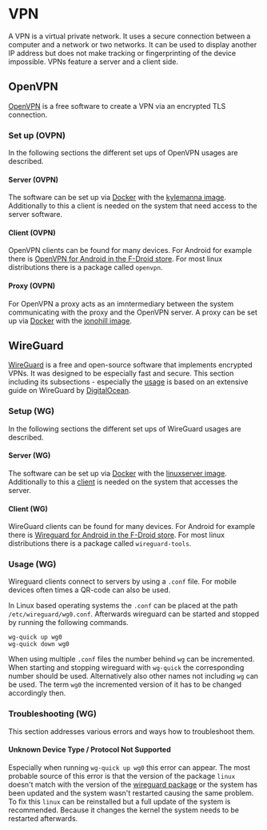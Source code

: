 # VPN

A VPN is a virtual private network.
It uses a secure connection between a computer and a network or two networks.
It can be used to display another IP address but does not make tracking or
fingerprinting of the device impossible.
VPNs feature a server and a client side.

## OpenVPN

[OpenVPN](https://openvpn.net) is a free software to create a VPN via an
encrypted TLS connection.

### Set up (OVPN)

In the following sections the different set ups of OpenVPN usages are described.

#### Server (OVPN)

The software can be set up via [Docker](/wiki/docker.md) with the
[kylemanna image](./docker-images/kylemanna_-_openvpn.md).
Additionally to this a client is needed on the system that need access to the
server software.

#### Client (OVPN)

OpenVPN clients can be found for many devices.
For Android for example there is
[OpenVPN for Android in the F-Droid store](https://f-droid.org/de/packages/de.blinkt.openvpn/).
For most linux distributions there is a package called `openvpn`.

#### Proxy (OVPN)

For OpenVPN a proxy acts as an imntermediary between the system communicating
with the proxy and the OpenVPN server.
A proxy can be set up via [Docker](/wiki/docker.md) with the
[jonohill image](./docker-images/jonohill_-_docker-openvpn-proxy.md).

## WireGuard

[WireGuard](https://www.wireguard.com/) is a free and open-source software that
implements encrypted VPNs.
It was designed to be especially fast and secure.
This section including its subsections - especially the [usage](#usage-wg) is
based on an extensive guide on WireGuard by
[DigitalOcean](https://www.digitalocean.com/community/tutorials/how-to-set-up-wireguard-on-ubuntu-20-04#step-9-connecting-the-wireguard-peer-to-the-tunnel).

### Setup (WG)

In the following sections the different set ups of WireGuard usages are described.

#### Server (WG)

The software can be set up via [Docker](/wiki/docker.md) with the
[linuxserver image](/wiki/docker-images/linuxserver_-_wireguard.md).
Additionally to this a [client](#client-wg) is needed on the system that
accesses the server.

#### Client (WG)

WireGuard clients can be found for many devices.
For Android for example there is
[Wireguard for Android in the F-Droid store](https://f-droid.org/de/packages/com.wireguard.android/).
For most linux distributions there is a package called `wireguard-tools`.

### Usage (WG)

Wireguard clients connect to servers by using a `.conf` file.
For mobile devices often times a QR-code can also be used.

In Linux based operating systems the `.conf` can be placed at
the path `/etc/wireguard/wg0.conf`.
Afterwards wireguard can be started and stopped by running the following
commands.

```
wg-quick up wg0
wg-quick down wg0
```

When using multiple `.conf` files the number behind `wg` can be incremented.
When starting and stopping wireguard with `wg-quick` the corresponding number
should be used.
Alternatively also other names not including `wg` can be used.
The term `wg0` the incremented version of it has to be changed accordingly then.

### Troubleshooting (WG)

This section addresses various errors and ways how to troubleshoot them.

#### Unknown Device Type / Protocol Not Supported

Especially when running `wg-quick up wg0` this error can appear.
The most probable source of this error is that the version of the package
`linux` doesn't match with the version of the [wireguard package](#client-wg) or
the system has been updated and the system wasn't restarted causing the same
problem.
To fix this `linux` can be reinstalled but a full update of the system is
recommended.
Because it changes the kernel the system needs to be restarted afterwards.
